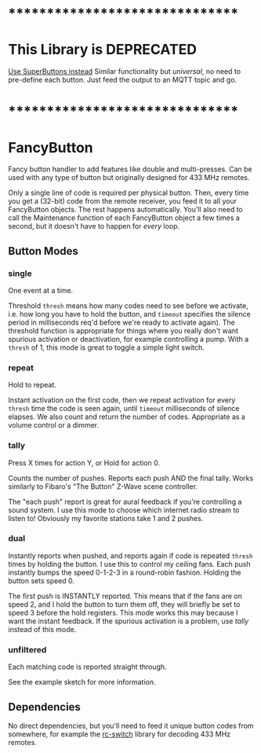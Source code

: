 # ******************************
# This Library is DEPRECATED

[Use SuperButtons instead](https://github.com/leifclaesson/SuperButtons)
Similar functionality but _universal_, no need to pre-define each button. Just feed the output to an MQTT topic and go.

# ******************************
#
#
#
#
#
#
#


# FancyButton
Fancy button handler to add features like double and multi-presses. Can be used with any type of button but originally designed for 433 MHz remotes.

Only a single line of code is required per physical button.
Then, every time you get a (32-bit) code from the remote receiver, you feed it to all your FancyButton objects. The rest happens automatically.
You'll also need to call the Maintenance function of each FancyButton object a few times a second, but it doesn't have to happen for _every_ loop.

## Button Modes

### single

One event at a time.

Threshold `thresh` means how many codes need to see before we activate, i.e. how long you have to hold the button, and `timeout` specifies the silence period in milliseconds req'd before we're ready to activate again). The threshold function is appropriate for things where you really don't want spurious activation or deactivation, for example controlling a pump.
With a `thresh` of 1, this mode is great to toggle a simple light switch.


### repeat

Hold to repeat.

Instant activation on the first code, then we repeat activation for every `thresh` time the code is seen again, until `timeout` milliseconds of silence elapses. We also count and return the number of codes.
Appropriate as a volume control or a dimmer.



### tally

Press X times for action Y, or Hold for action 0.

Counts the number of pushes. Reports each push AND the final tally.
Works similarly to Fibaro's "The Button" Z-Wave scene controller.

The "each push" report is great for aural feedback if you're controlling a sound system. I use this mode to choose which internet radio stream to listen to! Obviously my favorite stations take 1 and 2 pushes.


### dual

Instantly reports when pushed, and reports again if code is repeated `thresh` times by holding the button.
I use this to control my ceiling fans.
Each push instantly bumps the speed 0-1-2-3 in a round-robin fashion. Holding the button sets speed 0.

The first push is INSTANTLY reported. This means that if the fans are on speed 2, and I hold the button to turn them off, they will briefly be set to speed 3 before the hold registers.
This mode works this may because I want the instant feedback. If the spurious activation is a problem, use _tally_ instead of this mode.


### unfiltered

Each matching code is reported straight through.


See the example sketch for more information.




## Dependencies

No direct dependencies, but you'll need to feed it unique button codes from somewhere, for example the [rc-switch](https://github.com/sui77/rc-switch) library for decoding 433 MHz remotes.
